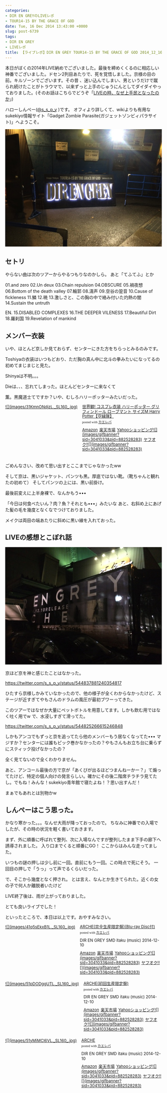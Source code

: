 ```yaml
---
categories:
- DIR EN GREYのLIVEレポ
- TOUR14-15 BY THE GRACE OF GOD
date: Tue, 16 Dec 2014 13:43:00 +0000
slug: post-6739
tags:
- DIR EN GREY
- LIVEレポ
title: 【ライブレポ】DIR EN GREY TOUR14-15 BY THE GRACE OF GOD 2014_12_16@Zepp Tokyo
---
```


本日がぼくの2014年LIVE納めでございました。最後を締めくくるのに相応しい神番でございました。ドセン2列目あたりで、死を覚悟しました。京様の目の前。キルゾーンでございます。その昔
、迷い込んでしまい、男というだけで蹴られ続けたことがトラウマで、以来ずっと上手のじゅうにんとしてダイダイやっておりました。(そのお話はこちらでどうぞ「<a href="https://www.warawareotoko.com/2014/11/21/post-6607/" target="_blank" rel="noopener noreferrer">LIVEの時、なぜ上手民となったのか</a>」)


<!--more-->
ハローしんぺー(<a href="https://twitter.com/s_s_p_y" target="_blank" rel="noopener noreferrer">@s_s_p_y</a> )です。
オフィより詳しくて、wikiよりも有用なsukekiyo情報サイト「Gadget Zombie Parasite(ガジェットゾンビィパラサイト)」へようこそ。

![](images/559ebd59617e315f8d903f739eff580d.jpg)


<h2>セトリ</h2>
やらない曲は次のツアーからやるつもりなのかしら。
あと「てふてふ」とか

01.and zero 
02.Un deux 
03.Chain repulsion
04.OBSCURE
05.禍夜想
06.Bottom of the death valley
07.輪郭
08.濤声
09.空谷の跫音
10.Cause of fickleness
11.鱗
12.暁
13.激しさと、この胸の中で絡み付いた灼熱の闇
14.Sustain the untruth

EN.
15.DISABLED COMPLEXES
16.THE DEEPER VILENESS
17.Beautiful Dirt
18.羅刹国
19.Revelation of mankind


<h2>メンバー衣装</h2>

いや、ほとんど京しか見ておらず、センターにきた方をちらっとみるのみです。

Toshiyaの衣装はいつもどおり、ただ胸の真ん中に北斗の拳みたいになってるの初めてまじまじと見た。

Shinyaは不明。。。

Dieは、、、忘れてしまった。ほとんどセンターに来なくて

薫。黒魔道士てですか？いや、むしろハリーポッターみたいだった。

<div class="kaerebalink-box" style="text-align:left;padding-bottom:20px;font-size:small;/zoom: 1;overflow: hidden;"><div class="kaerebalink-image" style="float:left;margin:0 15px 10px 0;"><a href="http://www.amazon.co.jp/exec/obidos/ASIN/B00COFFCWK/warawareotoko-22/ref=nosim/" rel="nofollow noopener noreferrer" target="_blank">![](images/31KmnONdjzL._SL160_.jpg)</a></div><div class="kaerebalink-info" style="line-height:120%;/zoom: 1;overflow: hidden;"><div class="kaerebalink-name" style="margin-bottom:10px;line-height:120%"><a href="http://www.amazon.co.jp/exec/obidos/ASIN/B00COFFCWK/warawareotoko-22/ref=nosim/" rel="nofollow noopener noreferrer" target="_blank">世界観! コスプレ衣装 ハリーポッター グリフィンドール ローブマント サイズM Harry Potter【空縁隊】</a><div class="kaerebalink-powered-date" style="font-size:8pt;margin-top:5px;font-family:verdana;line-height:120%">posted with <a href="http://kaereba.com" rel="nofollow noopener noreferrer" target="_blank">カエレバ</a></div></div><div class="kaerebalink-detail" style="margin-bottom:5px;"></div><div class="kaerebalink-link1" style="margin-top:10px;"><div class="shoplinkamazon" style="display:inline;margin-right:5px"><a href="http://www.amazon.co.jp/gp/search?keywords=%83n%83%8A%81%5B%83%7C%83b%83%5E%81%5B&__mk_ja_JP=%83J%83%5E%83J%83i&tag=warawareotoko-22" rel="nofollow noopener noreferrer" target="_blank" title="アマゾン">Amazon</a></div><div class="shoplinkrakuten" style="display:inline;margin-right:5px"><a href="http://hb.afl.rakuten.co.jp/hgc/0f6e221b.2eb9748a.0f6e221c.35cc1e84/?pc=http%3A%2F%2Fsearch.rakuten.co.jp%2Fsearch%2Fmall%2F%25E3%2583%258F%25E3%2583%25AA%25E3%2583%25BC%25E3%2583%259D%25E3%2583%2583%25E3%2582%25BF%25E3%2583%25BC%2F-%2Ff.1-p.1-s.1-sf.0-st.A-v.2%3Fx%3D0%26scid%3Daf_ich_link_urltxt%26m%3Dhttp%3A%2F%2Fm.rakuten.co.jp%2F" rel="nofollow noopener noreferrer" target="_blank" title="楽天市場">楽天市場</a></div><div class="shoplinkyahoo" style="display:inline;margin-right:5px"><a href="http://ck.jp.ap.valuecommerce.com/servlet/referral?sid=3041033&pid=882528283&vc_url=http%3A%2F%2Fshopping.search.yahoo.co.jp%2Fsearch%3FuIv%3Don%26ei%3DUTF-8%26tab_ex%3Dcommerce%26slider%3D0%26va%3D%25E3%2583%258F%25E3%2583%25AA%25E3%2583%25BC%25E3%2583%259D%25E3%2583%2583%25E3%2582%25BF%25E3%2583%25BC" rel="nofollow noopener noreferrer" target="_blank" title="Yahooショッピング">Yahooショッピング![](images/gifbanner?sid=3041033&pid=882528283)</a></div><div class="shoplinkyahooAuc" style="display:inline;margin-right:5px"><a href="http://ck.jp.ap.valuecommerce.com/servlet/referral?sid=3041033&pid=882528283&vc_url=http%3A%2F%2Fauctions.search.yahoo.co.jp%2Fsearch%3Fvo%3D%26ve%3D%26auccat%3D0%26aucminprice%3D%26aucmaxprice%3D%26aucmin_bidorbuy_price%3D%26aucmax_bidorbuy_price%3D%26loc_cd%3D0%26abatch%3D0%26istatus%3D0%26filtered%3D1%26ei%3DUTF-8%26tab_ex%3Dcommerce%26va%3D%25E3%2583%258F%25E3%2583%25AA%25E3%2583%25BC%25E3%2583%259D%25E3%2583%2583%25E3%2582%25BF%25E3%2583%25BC" rel="nofollow noopener noreferrer" target="_blank" title="ヤフオク!">ヤフオク!![](images/gifbanner?sid=3041033&pid=882528283)</a></div></div></div><div class="booklink-footer" style="clear: left"></div></div>


ごめんなさい、改めて思い出すとここまでじゃなかったww



そして京は、黒いジャケット、パンツも黒。厚底ではない靴。（靴ちゃんと観れたの初めて）
そしてパンツの上には、黒い前掛け。

最後前変えに上半身裸で、なんかもう•••

「今日は何食べたいん？肉？魚？それとも•••」みたいな
あと、右斜め上にあげた髪の毛を幾度となくなでつけておりました。

メイクは両目の端あたりに斜めに黒い線を入れておった。


<h2>LIVEの感想とこぼれ話</h2>

![](images/3fc85a30e41ad6802de46bb392fcffdc.jpg)

京ほど京を神と感じたことはなかった。

https://twitter.com/s_s_p_y/status/544837881240354817


ひたすら京様しかみていなかったので、他の様子が全くわからなかったけど、ステージが近すぎてやもさんのドラムの風圧が最初ブワーってきた。


このツアーではなぜか大量にペットボトルを用意してます。しかも飲む用ではなく吐く用でw
で、水浸しすぎて滑ってた。

https://twitter.com/s_s_p_y/status/544825266615246848

しかもアンコでもずっと京を追ってたら他のメンバーもう居なくなってた•••
マジすか？センターには誰もピック巻かなかったの？やもさんもお立ち台に乗らずにスティック投げなかったの？

全く見てないので全くわかりません。

あと、アンコール最後の方で京が「あくびが出るほどつまんねーかー？」て煽ってたけど、特定の個人向けの発言らしい。確かにその後二階席チラチラ見てたし。でもね！みんな！sukekiyo青年館で寝たよね！？思い出すんだ！

まぁでもあれとは別物かw


<h2>しんぺーはこう思った。</h2>

かなり寒かった。。。なんせ大雨が降っておったので。
ちなみに神番での入場でしたが、その時の状況を軽く書いておきます。

まず、外に順番に呼ばれて整列、次に入場なんですが整列したまま下手の廊下へ誘導されました。
入り口までくると順番にGO！
ここからはみんな走ってました。

いつもの謎の押しは少し前に一回。直前にもう一回。この時点で死にそう。
一回目の押しで「うっ」って声でるくらいだった。

で、そこから幾度となく押され。
とは言え、なんとか生きてられた。近くの女の子で何人か離脱者いたけど

LIVE終了後は、雨が上がっておりました。

とても良いライブでした！


といったところで、本日は以上です。おやすみなさい。



<div class="kaerebalink-box" style="text-align:left;padding-bottom:20px;font-size:small;/zoom: 1;overflow: hidden;"><div class="kaerebalink-image" style="float:left;margin:0 15px 10px 0;"><a href="http://www.amazon.co.jp/exec/obidos/ASIN/B00N81CF06/warawareotoko-22/ref=nosim/" rel="nofollow noopener noreferrer" target="_blank">![](images/41q5sEkxB1L._SL160_.jpg)</a></div><div class="kaerebalink-info" style="line-height:120%;/zoom: 1;overflow: hidden;"><div class="kaerebalink-name" style="margin-bottom:10px;line-height:120%"><a href="http://www.amazon.co.jp/exec/obidos/ASIN/B00N81CF06/warawareotoko-22/ref=nosim/" rel="nofollow noopener noreferrer" target="_blank">ARCHE(完全生産限定盤)(Blu-ray Disc付)</a><div class="kaerebalink-powered-date" style="font-size:8pt;margin-top:5px;font-family:verdana;line-height:120%">posted with <a href="http://kaereba.com" rel="nofollow noopener noreferrer" target="_blank">カエレバ</a></div></div><div class="kaerebalink-detail" style="margin-bottom:5px;">DIR EN GREY SMD itaku (music) 2014-12-10    </div><div class="kaerebalink-link1" style="margin-top:10px;"><div class="shoplinkamazon" style="display:inline;margin-right:5px"><a href="http://www.amazon.co.jp/gp/search?keywords=ARCHE&__mk_ja_JP=%83J%83%5E%83J%83i&tag=warawareotoko-22" rel="nofollow noopener noreferrer" target="_blank" title="アマゾン">Amazon</a></div><div class="shoplinkrakuten" style="display:inline;margin-right:5px"><a href="http://hb.afl.rakuten.co.jp/hgc/0f6e221b.2eb9748a.0f6e221c.35cc1e84/?pc=http%3A%2F%2Fsearch.rakuten.co.jp%2Fsearch%2Fmall%2FARCHE%2F-%2Ff.1-p.1-s.1-sf.0-st.A-v.2%3Fx%3D0%26scid%3Daf_ich_link_urltxt%26m%3Dhttp%3A%2F%2Fm.rakuten.co.jp%2F" rel="nofollow noopener noreferrer" target="_blank" title="楽天市場">楽天市場</a></div><div class="shoplinkyahoo" style="display:inline;margin-right:5px"><a href="http://ck.jp.ap.valuecommerce.com/servlet/referral?sid=3041033&pid=882528283&vc_url=http%3A%2F%2Fshopping.search.yahoo.co.jp%2Fsearch%3FuIv%3Don%26ei%3DUTF-8%26tab_ex%3Dcommerce%26slider%3D0%26va%3DARCHE" rel="nofollow noopener noreferrer" target="_blank" title="Yahooショッピング">Yahooショッピング![](images/gifbanner?sid=3041033&pid=882528283)</a></div><div class="shoplinkyahooAuc" style="display:inline;margin-right:5px"><a href="http://ck.jp.ap.valuecommerce.com/servlet/referral?sid=3041033&pid=882528283&vc_url=http%3A%2F%2Fauctions.search.yahoo.co.jp%2Fsearch%3Fvo%3D%26ve%3D%26auccat%3D0%26aucminprice%3D%26aucmaxprice%3D%26aucmin_bidorbuy_price%3D%26aucmax_bidorbuy_price%3D%26loc_cd%3D0%26abatch%3D0%26istatus%3D0%26filtered%3D1%26ei%3DUTF-8%26tab_ex%3Dcommerce%26va%3DARCHE" rel="nofollow noopener noreferrer" target="_blank" title="ヤフオク!">ヤフオク!![](images/gifbanner?sid=3041033&pid=882528283)</a></div></div></div><div class="booklink-footer" style="clear: left"></div></div>


<div class="kaerebalink-box" style="text-align:left;padding-bottom:20px;font-size:small;/zoom: 1;overflow: hidden;"><div class="kaerebalink-image" style="float:left;margin:0 15px 10px 0;"><a href="http://www.amazon.co.jp/exec/obidos/ASIN/B00N81CGKK/warawareotoko-22/ref=nosim/" rel="nofollow noopener noreferrer" target="_blank">![](images/51pDODggUTL._SL160_.jpg)</a></div><div class="kaerebalink-info" style="line-height:120%;/zoom: 1;overflow: hidden;"><div class="kaerebalink-name" style="margin-bottom:10px;line-height:120%"><a href="http://www.amazon.co.jp/exec/obidos/ASIN/B00N81CGKK/warawareotoko-22/ref=nosim/" rel="nofollow noopener noreferrer" target="_blank">ARCHE(初回生産限定盤)</a><div class="kaerebalink-powered-date" style="font-size:8pt;margin-top:5px;font-family:verdana;line-height:120%">posted with <a href="http://kaereba.com" rel="nofollow noopener noreferrer" target="_blank">カエレバ</a></div></div><div class="kaerebalink-detail" style="margin-bottom:5px;">DIR EN GREY SMD itaku (music) 2014-12-10    </div><div class="kaerebalink-link1" style="margin-top:10px;"><div class="shoplinkamazon" style="display:inline;margin-right:5px"><a href="http://www.amazon.co.jp/gp/search?keywords=ARCHE&__mk_ja_JP=%83J%83%5E%83J%83i&tag=warawareotoko-22" rel="nofollow noopener noreferrer" target="_blank" title="アマゾン">Amazon</a></div><div class="shoplinkrakuten" style="display:inline;margin-right:5px"><a href="http://hb.afl.rakuten.co.jp/hgc/0f6e221b.2eb9748a.0f6e221c.35cc1e84/?pc=http%3A%2F%2Fsearch.rakuten.co.jp%2Fsearch%2Fmall%2FARCHE%2F-%2Ff.1-p.1-s.1-sf.0-st.A-v.2%3Fx%3D0%26scid%3Daf_ich_link_urltxt%26m%3Dhttp%3A%2F%2Fm.rakuten.co.jp%2F" rel="nofollow noopener noreferrer" target="_blank" title="楽天市場">楽天市場</a></div><div class="shoplinkyahoo" style="display:inline;margin-right:5px"><a href="http://ck.jp.ap.valuecommerce.com/servlet/referral?sid=3041033&pid=882528283&vc_url=http%3A%2F%2Fshopping.search.yahoo.co.jp%2Fsearch%3FuIv%3Don%26ei%3DUTF-8%26tab_ex%3Dcommerce%26slider%3D0%26va%3DARCHE" rel="nofollow noopener noreferrer" target="_blank" title="Yahooショッピング">Yahooショッピング![](images/gifbanner?sid=3041033&pid=882528283)</a></div><div class="shoplinkyahooAuc" style="display:inline;margin-right:5px"><a href="http://ck.jp.ap.valuecommerce.com/servlet/referral?sid=3041033&pid=882528283&vc_url=http%3A%2F%2Fauctions.search.yahoo.co.jp%2Fsearch%3Fvo%3D%26ve%3D%26auccat%3D0%26aucminprice%3D%26aucmaxprice%3D%26aucmin_bidorbuy_price%3D%26aucmax_bidorbuy_price%3D%26loc_cd%3D0%26abatch%3D0%26istatus%3D0%26filtered%3D1%26ei%3DUTF-8%26tab_ex%3Dcommerce%26va%3DARCHE" rel="nofollow noopener noreferrer" target="_blank" title="ヤフオク!">ヤフオク!![](images/gifbanner?sid=3041033&pid=882528283)</a></div></div></div><div class="booklink-footer" style="clear: left"></div></div>


<div class="kaerebalink-box" style="text-align:left;padding-bottom:20px;font-size:small;/zoom: 1;overflow: hidden;"><div class="kaerebalink-image" style="float:left;margin:0 15px 10px 0;"><a href="http://www.amazon.co.jp/exec/obidos/ASIN/B00N81CGM8/warawareotoko-22/ref=nosim/" rel="nofollow noopener noreferrer" target="_blank">![](images/51yMiMCl6VL._SL160_.jpg)</a></div><div class="kaerebalink-info" style="line-height:120%;/zoom: 1;overflow: hidden;"><div class="kaerebalink-name" style="margin-bottom:10px;line-height:120%"><a href="http://www.amazon.co.jp/exec/obidos/ASIN/B00N81CGM8/warawareotoko-22/ref=nosim/" rel="nofollow noopener noreferrer" target="_blank">ARCHE</a><div class="kaerebalink-powered-date" style="font-size:8pt;margin-top:5px;font-family:verdana;line-height:120%">posted with <a href="http://kaereba.com" rel="nofollow noopener noreferrer" target="_blank">カエレバ</a></div></div><div class="kaerebalink-detail" style="margin-bottom:5px;">DIR EN GREY SMD itaku (music) 2014-12-10    </div><div class="kaerebalink-link1" style="margin-top:10px;"><div class="shoplinkamazon" style="display:inline;margin-right:5px"><a href="http://www.amazon.co.jp/gp/search?keywords=ARCHE&__mk_ja_JP=%83J%83%5E%83J%83i&tag=warawareotoko-22" rel="nofollow noopener noreferrer" target="_blank" title="アマゾン">Amazon</a></div><div class="shoplinkrakuten" style="display:inline;margin-right:5px"><a href="http://hb.afl.rakuten.co.jp/hgc/0f6e221b.2eb9748a.0f6e221c.35cc1e84/?pc=http%3A%2F%2Fsearch.rakuten.co.jp%2Fsearch%2Fmall%2FARCHE%2F-%2Ff.1-p.1-s.1-sf.0-st.A-v.2%3Fx%3D0%26scid%3Daf_ich_link_urltxt%26m%3Dhttp%3A%2F%2Fm.rakuten.co.jp%2F" rel="nofollow noopener noreferrer" target="_blank" title="楽天市場">楽天市場</a></div><div class="shoplinkyahoo" style="display:inline;margin-right:5px"><a href="http://ck.jp.ap.valuecommerce.com/servlet/referral?sid=3041033&pid=882528283&vc_url=http%3A%2F%2Fshopping.search.yahoo.co.jp%2Fsearch%3FuIv%3Don%26ei%3DUTF-8%26tab_ex%3Dcommerce%26slider%3D0%26va%3DARCHE" rel="nofollow noopener noreferrer" target="_blank" title="Yahooショッピング">Yahooショッピング![](images/gifbanner?sid=3041033&pid=882528283)</a></div><div class="shoplinkyahooAuc" style="display:inline;margin-right:5px"><a href="http://ck.jp.ap.valuecommerce.com/servlet/referral?sid=3041033&pid=882528283&vc_url=http%3A%2F%2Fauctions.search.yahoo.co.jp%2Fsearch%3Fvo%3D%26ve%3D%26auccat%3D0%26aucminprice%3D%26aucmaxprice%3D%26aucmin_bidorbuy_price%3D%26aucmax_bidorbuy_price%3D%26loc_cd%3D0%26abatch%3D0%26istatus%3D0%26filtered%3D1%26ei%3DUTF-8%26tab_ex%3Dcommerce%26va%3DARCHE" rel="nofollow noopener noreferrer" target="_blank" title="ヤフオク!">ヤフオク!![](images/gifbanner?sid=3041033&pid=882528283)</a></div></div></div><div class="booklink-footer" style="clear: left"></div></div>